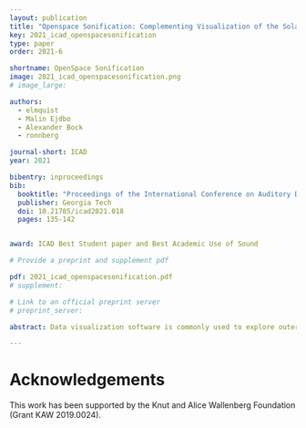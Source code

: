 ```yaml
---
layout: publication
title: "Openspace Sonification: Complementing Visualization of the Solar System with Sound"
key: 2021_icad_openspacesonification
type: paper
order: 2021-6

shortname: OpenSpace Sonification
image: 2021_icad_openspacesonification.png
# image_large: 

authors:
  - elmquist
  - Malin Ejdbo
  - Alexander Bock
  - ronnberg

journal-short: ICAD
year: 2021

bibentry: inproceedings
bib:
  booktitle: "Proceedings of the International Conference on Auditory Display"
  publisher: Georgia Tech
  doi: 10.21785/icad2021.018
  pages: 135-142


award: ICAD Best Student paper and Best Academic Use of Sound

# Provide a preprint and supplement pdf

pdf: 2021_icad_openspacesonification.pdf
# supplement:

# Link to an official preprint server
# preprint_server: 

abstract: Data visualization software is commonly used to explore outer space in a planetarium environment, where the visuals of the software is typically accompanied with a narrator and supplementary background music. By letting sound take a bigger role in these kinds of presentations, a more informative and immersive experience can be achieved. The aim of the present study was to explore how sonification can be used as a complement to the visualization software OpenSpace to convey information about the Solar System, as well as increasing the perceived immersiveness for the audience in a planetarium environment. This was investigated by implementing a sonification that conveyed planetary properties, such as the size and orbital period of a planet, by mapping this data to sonification parameters. With a user-centered approach, the sonification was designed iteratively and evaluated in both an online and planetarium environment. The results of the evaluations show that the participants found the sonification informative and interesting, which suggest that sonification can be beneficially used as a complement to visualization in a planetarium environment.

---
```


# Acknowledgements

This work has been supported by the Knut and Alice Wallenberg Foundation (Grant KAW 2019.0024).

